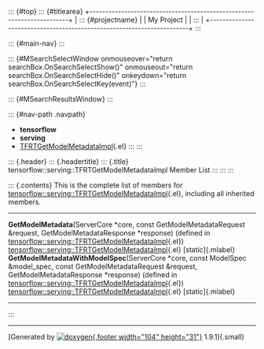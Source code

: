 ::: {#top}
::: {#titlearea}
+-----------------------------------------------------------------------+
| ::: {#projectname}                                                    |
| My Project                                                            |
| :::                                                                   |
+-----------------------------------------------------------------------+
:::

::: {#main-nav}
:::

::: {#MSearchSelectWindow onmouseover="return searchBox.OnSearchSelectShow()" onmouseout="return searchBox.OnSearchSelectHide()" onkeydown="return searchBox.OnSearchSelectKey(event)"}
:::

::: {#MSearchResultsWindow}
:::

::: {#nav-path .navpath}
-   **tensorflow**
-   **serving**
-   [TFRTGetModelMetadataImpl](classtensorflow_1_1serving_1_1TFRTGetModelMetadataImpl.html){.el}
:::
:::

::: {.header}
::: {.headertitle}
::: {.title}
tensorflow::serving::TFRTGetModelMetadataImpl Member List
:::
:::
:::

::: {.contents}
This is the complete list of members for
[tensorflow::serving::TFRTGetModelMetadataImpl](classtensorflow_1_1serving_1_1TFRTGetModelMetadataImpl.html){.el},
including all inherited members.

  ------------------------------------------------------------------------------------------------------------------------------------------------------------------------------------------------------------------------------------------------------------------------------------------------ ------------------------------------------------------------------------------------------------------------------- -------------------
  **GetModelMetadata**(ServerCore \*core, const GetModelMetadataRequest &request, GetModelMetadataResponse \*response) (defined in [tensorflow::serving::TFRTGetModelMetadataImpl](classtensorflow_1_1serving_1_1TFRTGetModelMetadataImpl.html){.el})                                              [tensorflow::serving::TFRTGetModelMetadataImpl](classtensorflow_1_1serving_1_1TFRTGetModelMetadataImpl.html){.el}   [static]{.mlabel}
  **GetModelMetadataWithModelSpec**(ServerCore \*core, const ModelSpec &model\_spec, const GetModelMetadataRequest &request, GetModelMetadataResponse \*response) (defined in [tensorflow::serving::TFRTGetModelMetadataImpl](classtensorflow_1_1serving_1_1TFRTGetModelMetadataImpl.html){.el})   [tensorflow::serving::TFRTGetModelMetadataImpl](classtensorflow_1_1serving_1_1TFRTGetModelMetadataImpl.html){.el}   [static]{.mlabel}
  ------------------------------------------------------------------------------------------------------------------------------------------------------------------------------------------------------------------------------------------------------------------------------------------------ ------------------------------------------------------------------------------------------------------------------- -------------------
:::

------------------------------------------------------------------------

[Generated by [![doxygen](doxygen.svg){.footer width="104"
height="31"}](https://www.doxygen.org/index.html) 1.9.1]{.small}
